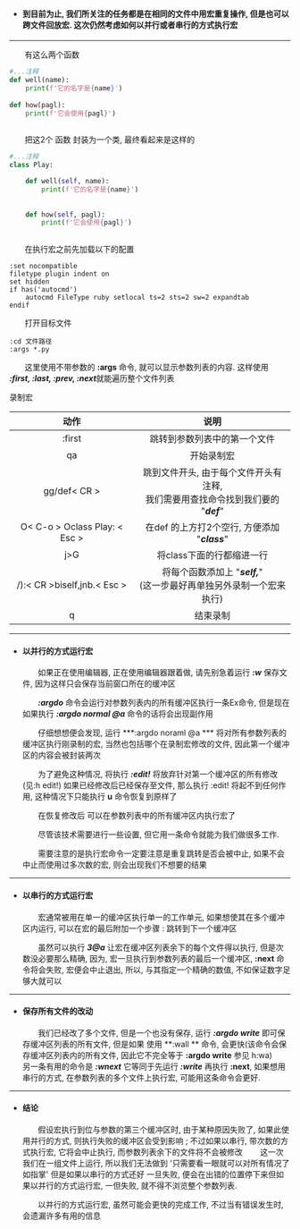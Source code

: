 - #### 到目前为止, 我们所关注的任务都是在相同的文件中用宏重复操作, 但是也可以跨文件回放宏. 这次仍然考虑如何以并行或者串行的方式执行宏

---
&nbsp;&nbsp;&nbsp;&nbsp;&nbsp;&nbsp; 有这么两个函数
```python
#...注释
def well(name):
    print(f'它的名字是{name}')
    
def how(pagl):
    print(f'它会使用{pagl}')
    
```

&nbsp;&nbsp;&nbsp;&nbsp;&nbsp;&nbsp; 把这2个 函数 封装为一个类, 最终看起来是这样的
```python
#...注释
class Play:

    def well(self, name):
        print(f'它的名字是{name}')
    
    
    def how(self, pagl):
        print(f'它会使用{pagl}')
           
```
&nbsp;&nbsp;&nbsp;&nbsp;&nbsp;&nbsp; 在执行宏之前先加载以下的配置
```vim
:set nocompatible
filetype plugin indent on
set hidden
if has('autocmd')
    autocmd FileType ruby setlocal ts=2 sts=2 sw=2 expandtab
endif
```
&nbsp;&nbsp;&nbsp;&nbsp;&nbsp;&nbsp; 打开目标文件
```vim
:cd 文件路径
:args *.py
```
&nbsp;&nbsp;&nbsp;&nbsp;&nbsp;&nbsp; 这里使用不带参数的 <b>:args</b> 命令, 就可以显示参数列表的内容. 这样使用 ***:first, :last, :prev, :next***就能遍历整个文件列表

录制宏

| 动作                          | 说明                                                                                |
| :-:                           | :-:                                                                                 |
| :first                        | 跳转到参数列表中的第一个文件                                                        |
| qa                            | 开始录制宏                                                                          |
| gg/def< CR >                  | 跳到文件开头, 由于每个文件开头有注释, <br>我们需要用查找命令找到我们要的 "***def***"  |
| O< C-o > Oclass Play: < Esc > | 在def 的上方打2个空行, 方便添加 "***class***"                                        |
| j>G                           | 将class下面的行都缩进一行                                                           |
| /):< CR >biself,jnb.< Esc >   | 将每个函数添加上 "***self,***" <br>(这一步最好再单独另外录制一个宏来执行)           |
| q                             | 结束录制                                                                            |

---

- #### 以并行的方式运行宏
    &nbsp;&nbsp;&nbsp;&nbsp;&nbsp;&nbsp; 如果正在使用编辑器, 正在使用编辑器跟着做, 请先别急着运行 ***:w*** 保存文件, 因为这样只会保存当前窗口所在的缓冲区   
   
    &nbsp;&nbsp;&nbsp;&nbsp;&nbsp;&nbsp; ***:argdo*** 命令会运行对参数列表内的所有缓冲区执行一条Ex命令, 但是现在如果执行 ***:argdo normal @a*** 命令的话将会出现副作用  
    
    &nbsp;&nbsp;&nbsp;&nbsp;&nbsp;&nbsp;  仔细想想便会发现, 运行 ***:argdo noraml @a *** 将对所有参数列表的缓冲区执行刚录制的宏, 当然也包括哪个在录制宏修改的文件, 因此第一个缓冲区的内容会被封装两次
    
    &nbsp;&nbsp;&nbsp;&nbsp;&nbsp;&nbsp; 为了避免这种情况, 将执行 ***:edit!*** 将放弃针对第一个缓冲区的所有修改(见:h edit!) 如果已经修改后已经保存至文件, 那么执行 :edit! 将起不到任何作用, 这种情况下只能执行 **u** 命令恢复到原样了
    
    &nbsp;&nbsp;&nbsp;&nbsp;&nbsp;&nbsp; 在恢复修改后 可以在参数列表中的所有缓冲区内执行宏了
    
    &nbsp;&nbsp;&nbsp;&nbsp;&nbsp;&nbsp; 尽管该技术需要进行一些设置, 但它用一条命令就能为我们做很多工作.
     
    &nbsp;&nbsp;&nbsp;&nbsp;&nbsp;&nbsp; 需要注意的是执行宏命令一定要注意是重复跳转是否会被中止, 如果不会中止而使用过多次数的宏, 则会出现我们不想要的结果
    
---
 
- #### 以串行的方式运行宏
    &nbsp;&nbsp;&nbsp;&nbsp;&nbsp;&nbsp; 宏通常被用在单一的缓冲区执行单一的工作单元, 如果想使其在多个缓冲区内运行, 可以在宏的最后附加一个步骤 :  跳转到下一个缓冲区
 
    &nbsp;&nbsp;&nbsp;&nbsp;&nbsp;&nbsp; 虽然可以执行 ***3@a*** 让宏在缓冲区列表余下的每个文件得以执行, 但是次数没必要那么精确, 因为, 宏一旦执行到参数列表的最后一个缓冲区, **:next** 命令将会失败, 宏便会中止退出, 所以, 与其指定一个精确的数值, 不如保证数字足够大就可以

---
 
- #### 保存所有文件的改动
    &nbsp;&nbsp;&nbsp;&nbsp;&nbsp;&nbsp; 我们已经改了多个文件, 但是一个也没有保存, 运行 ***:argdo write*** 即可保存缓冲区列表的所有文件, 但是如果 使用 **:wall ** 命令, 会更快(该命令会保存缓冲区列表内的所有文件, 因此它不完全等于 **:argdo write** 参见 h:wa)
    &nbsp;&nbsp;&nbsp;&nbsp;&nbsp;&nbsp; 另一条有用的命令是 ***:wnext*** 它等同于先运行 ***:write*** 再执行 **:next**, 如果想用串行的方式, 在参数列表的多个文件上执行宏, 可能用这条命令会更好.

---

- #### 结论
    &nbsp;&nbsp;&nbsp;&nbsp;&nbsp;&nbsp; 假设宏执行到位与参数的第三个缓冲区时, 由于某种原因失败了, 如果此使用并行的方式, 则执行失败的缓冲区会受到影响 ; 不过如果以串行, 带次数的方式执行宏, 它将会中止执行, 而参数列表余下的文件将不会被修改
    &nbsp;&nbsp;&nbsp;&nbsp;&nbsp;&nbsp;  这一次我们在一组文件上运行, 所以我们无法做到 '只需要看一眼就可以对所有情况了如指掌' 但是如果以串行的方式还好 一旦失败, 便会在出错的位置停下来但如果以并行的方式运行宏, 一但失败, 就不得不浏览整个参数列表.

    &nbsp;&nbsp;&nbsp;&nbsp;&nbsp;&nbsp;  以并行的方式运行宏, 虽然可能会更快的完成工作, 不过当有错误发生时, 会遗漏许多有用的信息
